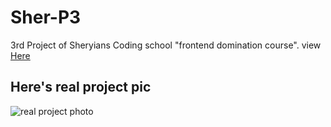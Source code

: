 # Sher-P3
3rd Project of Sheryians Coding school "frontend domination course". view
<a href="https://gobinda-das-dev.github.io/Sher-P3/">Here<a />
<br>
<h2>Here's real project pic</h2>
<img src="https://cdn.dribbble.com/users/1994279/screenshots/15876094/media/6839149e14d9cc196ac9aa82ed1899e4.png" alt="real project photo" />
